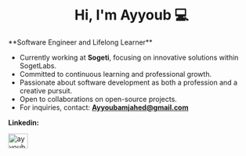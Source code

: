 <div align=center>
<h1>Hi, I'm Ayyoub 💻</h1>
</div>
**Software Engineer and Lifelong Learner**  

- Currently working at **Sogeti**, focusing on innovative solutions within SogetLabs.  
- Committed to continuous learning and professional growth.  
- Passionate about software development as both a profession and a creative pursuit.  
- Open to collaborations on open-source projects.  
- For inquiries, contact: **Ayyoubamjahed@gmail.com** 

**Linkedin:**
<p align="left">
<a href="https://linkedin.com/in/ayyoub-amjahed-abed" target="blank"><img align="center" src="https://raw.githubusercontent.com/rahuldkjain/github-profile-readme-generator/master/src/images/icons/Social/linked-in-alt.svg" alt="ayyoub amjahed abed" height="30" width="40" /></a>
</p>
